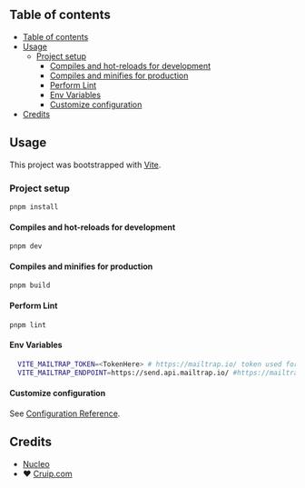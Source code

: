 ## Table of contents

- [Table of contents](#table-of-contents)
- [Usage](#usage)
  - [Project setup](#project-setup)
    - [Compiles and hot-reloads for development](#compiles-and-hot-reloads-for-development)
    - [Compiles and minifies for production](#compiles-and-minifies-for-production)
    - [Perform Lint](#perform-lint)
    - [Env Variables](#env-variables)
    - [Customize configuration](#customize-configuration)
- [Credits](#credits)

## Usage

This project was bootstrapped with [Vite](https://vitejs.dev/).

### Project setup
```
pnpm install
```

#### Compiles and hot-reloads for development
```
pnpm dev
```

#### Compiles and minifies for production
```
pnpm build
```

#### Perform Lint
```
pnpm lint
```

#### Env Variables
```bash
  VITE_MAILTRAP_TOKEN=<TokenHere> # https://mailtrap.io/ token used for sending consult submissions
  VITE_MAILTRAP_ENDPOINT=https://send.api.mailtrap.io/ #https://mailtrap.io/ endpoint used for sending consult submissions, default is 'https://send.api.mailtrap.io/'
```

#### Customize configuration
See [Configuration Reference](https://vitejs.dev/guide/).

## Credits

- [Nucleo](https://nucleoapp.com/)
- ❤️ [Cruip.com](https://cruip.com)
